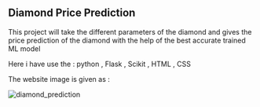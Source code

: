 ## Diamond Price Prediction

This project will take the different parameters of the diamond and gives the price prediction
of the diamond with the help of the best accurate trained ML model

Here i have use the : python , Flask , Scikit , HTML , CSS

The website image is given as :


![diamond_prediction](https://github.com/sujal-jain-347/diamond_price_prediction/assets/136954858/ede11288-e92e-4788-97a6-c4fe1d0fc0dc)
